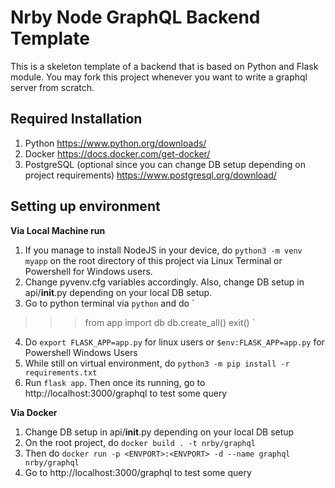 # Nrby Node GraphQL Backend Template

This is a skeleton template of a backend that is based on Python and Flask module. You may fork this project whenever you want to write a graphql server from scratch.


## Required Installation

1. Python https://www.python.org/downloads/
2. Docker https://docs.docker.com/get-docker/
3. PostgreSQL (optional since you can change DB setup depending on project requirements) https://www.postgresql.org/download/

## Setting up environment

**Via Local Machine run**
1. If you manage to install NodeJS in your device, do `python3 -m venv myapp` on the root directory of this project via Linux Terminal or Powershell for Windows users.
2. Change pyvenv.cfg variables accordingly. Also, change DB setup in api/__init__.py depending on your local DB setup.
3. Go to python terminal via `python` and do
`
>>> from app import db
>>> db.create_all()
>>> exit()
`
4. Do `export FLASK_APP=app.py` for linux users or `$env:FLASK_APP=app.py` for Powershell Windows Users
5. While still on virtual environment, do `python3 -m pip install -r requirements.txt`
6. Run `flask app`. Then once its running, go to http://localhost:3000/graphql to test some query

**Via Docker**
1. Change DB setup in api/__init__.py depending on your local DB setup
2. On the root project, do `docker build . -t nrby/graphql`
3. Then do `docker run -p <ENVPORT>:<ENVPORT> -d --name graphql nrby/graphql`
4. Go to http://localhost:3000/graphql to test some query